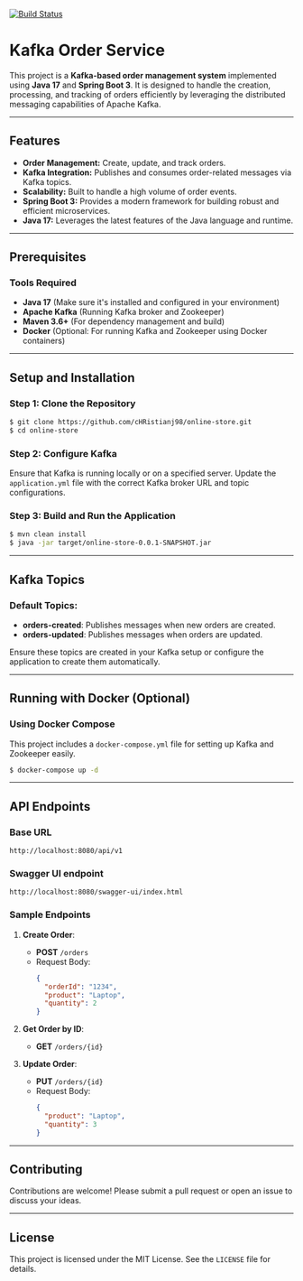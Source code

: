 [![Build Status](https://github.com/cHRistianj98/online-store/actions/workflows/ci.yml/badge.svg)](https://github.com/cHRistianj98/online-store/actions/workflows/ci.yml)

# Kafka Order Service

This project is a **Kafka-based order management system** implemented using **Java 17** and **Spring Boot 3**. It is designed to handle the creation, processing, and tracking of orders efficiently by leveraging the distributed messaging capabilities of Apache Kafka.

---

## Features

- **Order Management:** Create, update, and track orders.
- **Kafka Integration:** Publishes and consumes order-related messages via Kafka topics.
- **Scalability:** Built to handle a high volume of order events.
- **Spring Boot 3:** Provides a modern framework for building robust and efficient microservices.
- **Java 17:** Leverages the latest features of the Java language and runtime.

---

## Prerequisites

### Tools Required
- **Java 17** (Make sure it's installed and configured in your environment)
- **Apache Kafka** (Running Kafka broker and Zookeeper)
- **Maven 3.6+** (For dependency management and build)
- **Docker** (Optional: For running Kafka and Zookeeper using Docker containers)

---

## Setup and Installation

### Step 1: Clone the Repository
```bash
$ git clone https://github.com/cHRistianj98/online-store.git
$ cd online-store
```

### Step 2: Configure Kafka
Ensure that Kafka is running locally or on a specified server. Update the `application.yml` file with the correct Kafka broker URL and topic configurations.

### Step 3: Build and Run the Application
```bash
$ mvn clean install
$ java -jar target/online-store-0.0.1-SNAPSHOT.jar
```

---

## Kafka Topics

### Default Topics:
- **orders-created**: Publishes messages when new orders are created.
- **orders-updated**: Publishes messages when orders are updated.

Ensure these topics are created in your Kafka setup or configure the application to create them automatically.

---

## Running with Docker (Optional)

### Using Docker Compose
This project includes a `docker-compose.yml` file for setting up Kafka and Zookeeper easily.

```bash
$ docker-compose up -d
```

---

## API Endpoints

### Base URL
`http://localhost:8080/api/v1`

### Swagger UI endpoint
`http://localhost:8080/swagger-ui/index.html`

### Sample Endpoints
1. **Create Order**:
    - **POST** `/orders`
    - Request Body:
      ```json
      {
        "orderId": "1234",
        "product": "Laptop",
        "quantity": 2
      }
      ```

2. **Get Order by ID**:
    - **GET** `/orders/{id}`

3. **Update Order**:
    - **PUT** `/orders/{id}`
    - Request Body:
      ```json
      {
        "product": "Laptop",
        "quantity": 3
      }
      ```

---

## Contributing
Contributions are welcome! Please submit a pull request or open an issue to discuss your ideas.

---

## License
This project is licensed under the MIT License. See the `LICENSE` file for details.